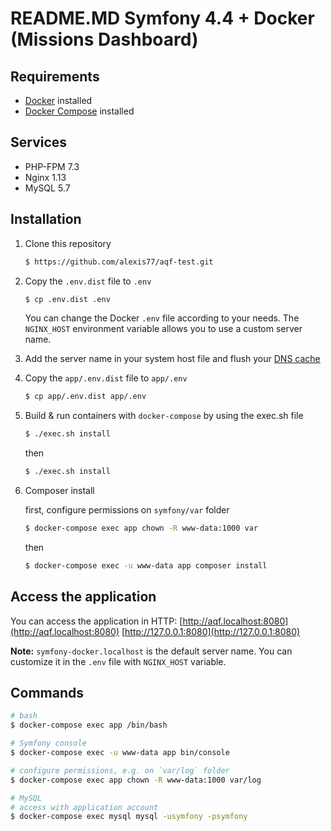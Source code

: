 # README.MD Symfony 4.4 + Docker (Missions Dashboard)

##  Requirements

- [Docker](https://docs.docker.com/engine/installation/) installed
- [Docker Compose](https://docs.docker.com/compose/install/) installed

## Services

- PHP-FPM 7.3
- Nginx 1.13
- MySQL 5.7

## Installation

1. Clone this repository
    ```bash
    $ https://github.com/alexis77/aqf-test.git
    ```
2. Copy the `.env.dist` file to `.env`
      ```bash
      $ cp .env.dist .env
      ``` 
    You can change the Docker `.env` file according to your needs. The `NGINX_HOST` environment variable allows you to use a custom server name.

3. Add the server name in your system host file and flush your [DNS cache](https://www.hostinger.com/tutorials/how-to-flush-dns)

4. Copy the `app/.env.dist` file to `app/.env`
    ```bash
    $ cp app/.env.dist app/.env
    ```
6. Build & run containers with `docker-compose` by using the exec.sh file
    ```bash
    $ ./exec.sh install
    ```
    then
    ```bash
    $ ./exec.sh install  
    ```

7. Composer install

    first, configure permissions on `symfony/var` folder
    ```bash
    $ docker-compose exec app chown -R www-data:1000 var
    ```
    then
    ```bash
    $ docker-compose exec -u www-data app composer install
    ```

## Access the application

You can access the application in HTTP:
[http://aqf.localhost:8080](http://aqf.localhost:8080)
[http://127.0.0.1:8080](http://127.0.0.1:8080)

**Note:** `symfony-docker.localhost` is the default server name. You can customize it in the `.env` file with `NGINX_HOST` variable.

## Commands

```bash
# bash
$ docker-compose exec app /bin/bash

# Symfony console
$ docker-compose exec -u www-data app bin/console

# configure permissions, e.g. on `var/log` folder
$ docker-compose exec app chown -R www-data:1000 var/log

# MySQL
# access with application account
$ docker-compose exec mysql mysql -usymfony -psymfony
